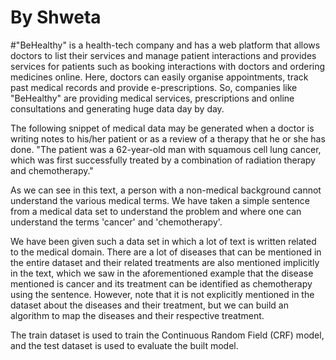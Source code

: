 # By Shweta
#"BeHealthy" is a health-tech company and has a web platform that allows doctors to list their services and manage patient interactions and provides services for patients such as booking interactions with doctors and ordering medicines online. Here, doctors can easily organise appointments, track past medical records and provide e-prescriptions. So, companies like "BeHealthy" are providing medical services, prescriptions and online consultations and generating huge data day by day.

The following snippet of medical data may be generated when a doctor is writing notes to his/her patient or as a review of a therapy that he or she has done. "The patient was a 62-year-old man with squamous cell lung cancer, which was first successfully treated by a combination of radiation therapy and chemotherapy."

As we can see in this text, a person with a non-medical background cannot understand the various medical terms. We have taken a simple sentence from a medical data set to understand the problem and where one can understand the terms 'cancer' and 'chemotherapy'.

We have been given such a data set in which a lot of text is written related to the medical domain. There are a lot of diseases that can be mentioned in the entire dataset and their related treatments are also mentioned implicitly in the text, which we saw in the aforementioned example that the disease mentioned is cancer and its treatment can be identified as chemotherapy using the sentence. However, note that it is not explicitly mentioned in the dataset about the diseases and their treatment, but we can build an algorithm to map the diseases and their respective treatment.

The train dataset is used to train the Continuous Random Field (CRF) model, and the test dataset is used to evaluate the built model.
